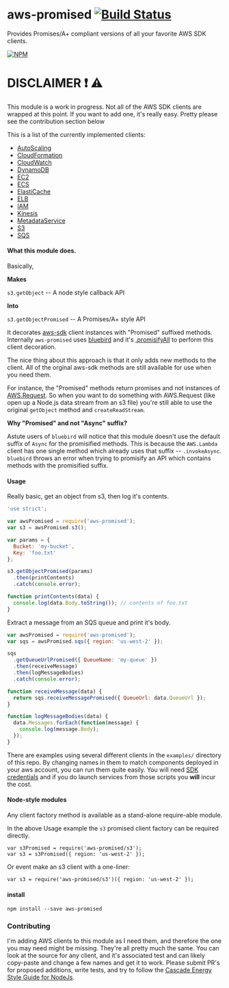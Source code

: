# aws-promised [![Build Status](https://travis-ci.org/CascadeEnergy/aws-promised.svg)](https://travis-ci.org/CascadeEnergy/aws-promised)

Provides Promises/A+ compliant versions of all your favorite AWS SDK clients.

[![NPM](https://nodei.co/npm/aws-promised.png?downloads=true&downloadRank=true&stars=true)](https://nodei.co/npm/aws-promised/)

# DISCLAIMER :exclamation: :warning:

This module is a work in progress. Not all of the AWS SDK clients are wrapped
at this point. If you want to add one, it's really easy. Pretty please see the contribution section below

This is a list of the currently implemented clients:

- [AutoScaling](http://docs.aws.amazon.com/AWSJavaScriptSDK/latest/AWS/AutoScaling.html)
- [CloudFormation](http://docs.aws.amazon.com/AWSJavaScriptSDK/latest/AWS/CloudFormation.html)
- [CloudWatch](http://docs.aws.amazon.com/AWSJavaScriptSDK/latest/AWS/CloudWatch.html)
- [DynamoDB](http://docs.aws.amazon.com/AWSJavaScriptSDK/latest/AWS/DynamoDB.html)
- [EC2](http://docs.aws.amazon.com/AWSJavaScriptSDK/latest/AWS/EC2.html)
- [ECS](http://docs.aws.amazon.com/AWSJavaScriptSDK/latest/AWS/ECS.html)
- [ElastiCache](http://docs.aws.amazon.com/AWSJavaScriptSDK/latest/AWS/ElastiCache.html)
- [ELB](http://docs.aws.amazon.com/AWSJavaScriptSDK/latest/AWS/ELB.html)
- [IAM](http://docs.aws.amazon.com/AWSJavaScriptSDK/latest/AWS/IAM.html)
- [Kinesis](http://docs.aws.amazon.com/AWSJavaScriptSDK/latest/AWS/Kinesis.html)
- [MetadataService](http://docs.aws.amazon.com/AWSJavaScriptSDK/latest/AWS/MetadataService.html)
- [S3](http://docs.aws.amazon.com/AWSJavaScriptSDK/latest/AWS/S3.html)
- [SQS](http://docs.aws.amazon.com/AWSJavaScriptSDK/latest/AWS/SQS.html)

#### What this module does.

Basically,

**Makes**

`s3.getObject` -- A node style callback API

**Into**

`s3.getObjectPromised` -- A Promises/A+ style API

It decorates [aws-sdk](https://github.com/aws/aws-sdk-js) client instances with "Promised" suffixed methods.
Internally `aws-promised` uses
[bluebird](https://github.com/petkaantonov/bluebird) and it's
[.promisifyAll](https://github.com/petkaantonov/bluebird/blob/master/API.md#promisepromisifyallobject-target--object-options---object)
to perform this client decoration.

The nice thing about this approach is that it only adds new methods to the client. All of the orginal aws-sdk methods
are still available for use when you need them.

For instance, the "Promised" methods return promises and not instances of
[AWS.Request](http://docs.aws.amazon.com/AWSJavaScriptSDK/latest/AWS/Request.html). So when you want to do something
with AWS.Request (like open up a Node.js data stream from an s3 file) you're still able to use the original `getObject` 
method and `createReadStream`.

**Why "Promised" and not "Async" suffix?**

Astute users of `bluebird` will notice that this module doesn't use the default suffix of `Async` for the promisified
methods. This is because the `AWS.Lambda` client has one single method which already uses that suffix -- `.invokeAsync`. 
`bluebird` throws an error when trying to promisify an API which contains methods with the promisified suffix.

#### Usage

Really basic, get an object from s3, then log it's contents.

```javascript
'use strict';

var awsPromised = require('aws-promised');
var s3 = awsPromised.s3();

var params = {
  Bucket: 'my-bucket',
  Key: 'foo.txt'
};

s3.getObjectPromised(params)
  .then(printContents)
  .catch(console.error);

function printContents(data) {
  console.log(data.Body.toString()); // contents of foo.txt
}
```

Extract a message from an SQS queue and print it's body.

```javascript
var awsPromised = require('aws-promised');
var sqs = awsPromised.sqs({ region: 'us-west-2' });

sqs
  .getQueueUrlPromised({ QueueName: 'my-queue' })
  .then(receiveMessage)
  .then(logMessageBodies)
  .catch(console.error);

function receiveMessage(data) {
  return sqs.receiveMessagePromised({ QueueUrl: data.QueueUrl });
}

function logMessageBodies(data) {
  data.Messages.forEach(function(message) {
    console.log(message.Body);
  });
}
```

There are examples using several different clients in the `examples/` directory of this repo. By changing names in
them to match components deployed in your aws account, you can run them quite easily. You will need
[SDK credentials](http://docs.aws.amazon.com/AWSJavaScriptSDK/guide/node-configuring.html#Setting_AWS_Credentials) and
if you do launch services from those scripts you **will** incur the cost.

#### Node-style modules

Any client factory method is available as a stand-alone require-able module.

In the above Usage example the `s3` promised client factory can be required directly.

```
var s3Promised = require('aws-promised/s3');
var s3 = s3Promised({ region: 'us-west-2' });
```

Or event make an s3 client with a one-liner:

```
var s3 = require('aws-promised/s3')({ region: 'us-west-2' });
```

#### install

```
npm install --save aws-promised
```

### Contributing

I'm adding AWS clients to this module as I need them, and therefore the one you may need might be missing.
They're all pretty much the same. You can look at the source for any client, and it's associated test and can likely
copy-paste and change a few names and get it to work. Please submit PR's for proposed additions, write tests, and try to
follow the [Cascade Energy Style Guide for NodeJs](https://github.com/CascadeEnergy/node-style-guide).
